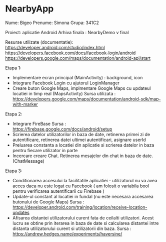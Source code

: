 # NearbyApp

Nume: Bigeo
Prenume: Simona
Grupa: 341C2

Proiect: aplicatie Android
Arhiva finala : NearbyDemo v final

Resurse utilizate (documentatie):
https://developer.android.com/studio/index.html
https://developers.facebook.com/docs/facebook-login/android
https://developers.google.com/maps/documentation/android-api/start

Etapa 1:
  - Implementare ecran principal (MainActivity) : background, icon
  - Integrare Facebook Login cu ajutorul LoginManager
  - Creare buton Google Maps, implmentare Google Maps cu updateul locatiei in timp real (MapsActivity)
    Sursa utilizata : https://developers.google.com/maps/documentation/android-sdk/map-with-marker
  
Etapa 2:
  - Integrare FireBase 
    Sursa : https://firebase.google.com/docs/android/setup
  - Scrierea datelor utilizatorilor in baza de date, retinerea primei zi de autentificare,
    retinerea datei ultimei autentificari, asignare userId
  - Preluarea constanta a locatiei din aplicatie si scrierea datelor in baza pentru fiecare
    utilizator in parte
  - Incercare creare Chat. Retinerea mesajelor din chat in baza de date. (ChatMessage)

Etapa 3:
  - Conditionarea accesului la facilitatile aplicatiei - utilizatorul nu va avea 
    acces daca nu este logat cu Facebook ( am folosit o variabila bool pentru
    verificarea autentificarii cu Firebase )
  - Update-ul constant al locatiei in fundal (nu este necesara accesarea butonului
    de Google Maps)
    Sursa : https://developer.android.com/training/location/receive-location-updates
  - Afisarea distantei utilizatorului curent fata de ceilalti utilizatori. Acest lucru se obtine
    prin iterarea in baza de date si calcularea distantei intre distanta utilizatorului curent
    si utilizatorii din baza.
    Sursa : https://andrew.hedges.name/experiments/haversine/

